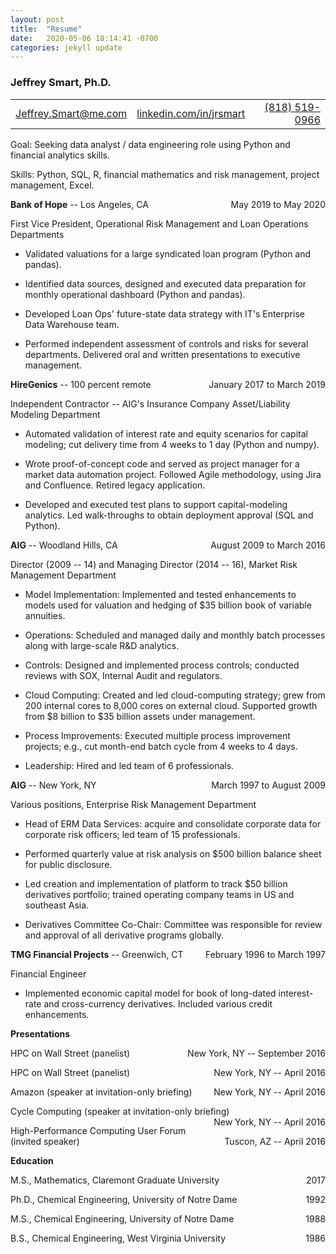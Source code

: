 ```yaml
---
layout: post
title:  "Resume"
date:   2020-05-06 18:14:41 -0700
categories: jekyll update
---
```


### **Jeffrey Smart, Ph.D.**

<table style="border: 0px;">
<tr>

<td><a href = "mailto: Jeffrey.Smart@me.com">Jeffrey.Smart@me.com</a></td>
<td style="text-align: center;"><a href="https://www.linkedin.com/in/jrsmart/">linkedin.com/in/jrsmart</a></td>
<td style="text-align: right;"><a href="tel:8185190966">(818) 519-0966</a></td>

</tr>
</table>

Goal: Seeking data analyst / data engineering role using Python and
financial analytics skills.

Skills: Python, SQL, R, financial mathematics and risk management, project management, Excel.

**Bank of Hope** -- Los Angeles, CA <span style="float:right;">May 2019 to May 2020</span>

First Vice President, Operational Risk Management and Loan Operations
Departments

-   Validated valuations for a large syndicated loan program
    (Python and pandas).

-   Identified data sources, designed and executed data preparation for
    monthly operational dashboard (Python and pandas).

-   Developed Loan Ops' future-state data strategy with IT's Enterprise Data
    Warehouse team.

-   Performed independent assessment of controls and risks for several
    departments. Delivered oral and written presentations to executive
    management.

**HireGenics** -- 100 percent remote <span style="float:right;">January 2017 to March 2019</span>

Independent Contractor -- AIG's Insurance Company Asset/Liability
Modeling Department

-   Automated validation of interest rate and equity
    scenarios for capital modeling; cut delivery time from 4 weeks to 1
    day (Python and numpy).

-   Wrote proof-of-concept code and served as project manager for a market data automation project. 
    Followed Agile methodology, using Jira and Confluence. 
    Retired legacy application.

-   Developed and executed test plans to support
    capital-modeling analytics. Led walk-throughs to obtain deployment
    approval (SQL and Python).

**AIG** -- Woodland Hills, CA <span style="float:right;">August 2009 to March 2016</span>

Director (2009 -- 14) and Managing Director (2014 -- 16), Market
Risk Management Department

-   Model Implementation: Implemented and tested
    enhancements to models used for valuation and hedging of \$35
    billion book of variable annuities.

-   Operations: Scheduled and managed daily and monthly batch processes
    along with large-scale R&D analytics.

-   Controls: Designed and implemented process controls; conducted
    reviews with SOX, Internal Audit and regulators.

-   Cloud Computing: Created and led cloud-computing strategy; grew from
    200 internal cores to 8,000 cores on external cloud. Supported
    growth from \$8 billion to \$35 billion assets under management.

-   Process Improvements: Executed multiple process improvement
    projects; e.g., cut month-end batch cycle from 4 weeks to 4 days.

-   Leadership: Hired and led team of 6 professionals.

**AIG** -- New York, NY <span style="float:right;">March 1997 to August 2009</span>

Various positions, Enterprise Risk Management Department

-   Head of ERM Data Services: acquire and consolidate corporate data
    for corporate risk officers; led team of 15 professionals.

-   Performed quarterly value at risk analysis on \$500 billion balance
    sheet for public disclosure.

-   Led creation and implementation of platform to track \$50 billion
    derivatives portfolio; trained operating company teams in US and
    southeast Asia.

-   Derivatives Committee Co-Chair: Committee was responsible for review
    and approval of all derivative programs globally.

**TMG Financial Projects** -- Greenwich, CT <span style="float:right;">February 1996 to March 1997</span>

Financial Engineer

-   Implemented economic capital model for book of long-dated
    interest-rate and cross-currency derivatives. Included various
    credit enhancements.

**Presentations**

HPC on Wall Street (panelist) <span style="float:right;">New York, NY -- September 2016</span>

HPC on Wall Street (panelist) <span style="float:right;">New York, NY -- April 2016</span>

Amazon (speaker at invitation-only briefing) <span style="float:right;">New York, NY -- April 2016</span>

Cycle Computing (speaker at invitation-only briefing) <span style="float:right;">New York, NY -- April 2016</span>

High-Performance Computing User Forum (invited speaker) <span style="float:right;">Tuscon, AZ -- April 2016</span>

**Education**

M.S., Mathematics, Claremont Graduate University <span style="float:right;">2017</span>

Ph.D., Chemical Engineering, University of Notre Dame <span style="float:right;">1992</span>

M.S., Chemical Engineering, University of Notre Dame <span style="float:right;">1988</span>

B.S., Chemical Engineering, West Virginia University <span style="float:right;">1986</span>




